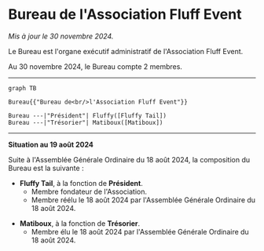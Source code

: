 # Bureau de l'Association Fluff Event

_Mis à jour le 30 novembre 2024._

Le Bureau est l'organe exécutif administratif de l'Association Fluff Event.

Au 30 novembre 2024, le Bureau compte 2 membres.


---

```mermaid
graph TB

Bureau{{"Bureau de<br/>l'Association Fluff Event"}}

Bureau ---|"Président"| Fluffy([Fluffy Tail])
Bureau ---|"Trésorier"| Matiboux([Matiboux])
```


---

**Situation au 19 août 2024**

Suite à l'Assemblée Générale Ordinaire du 18 août 2024, la composition du Bureau est la suivante :

- **Fluffy Tail**, à la fonction de **Président**.
  - Membre fondateur de l'Association.
  - Membre réélu le 18 août 2024 par l'Assemblée Générale Ordinaire du 18 août 2024.

<span></span>

- **Matiboux**, à la fonction de **Trésorier**.
  - Membre élu le 18 août 2024 par l'Assemblée Générale Ordinaire du 18 août 2024.
